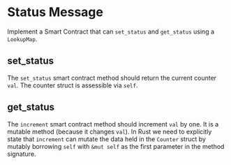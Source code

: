# Status Message

Implement a Smart Contract that can `set_status` and `get_status` using a `LookupMap`.

## set_status

The `set_status` smart contract method should return the current counter `val`. The counter struct is assessible via `self`.

## get_status

The `increment` smart contract method should increment `val` by one. It is a mutable method (because it changes `val`). In Rust we need to explicitly state that `increment` can mutate the data held in the `Counter` struct by mutably borrowing `self` with `&mut self` as the first parameter in the method signature.
